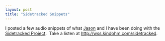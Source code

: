 ```yaml
---
layout: post
title: "Sidetracked Snippets"
---
```


<p>I posted a few audio snippets of what <a target="_blank" href="http://www.jasonbock.net">Jason</a> and I have been doing with the <a target="_blank" href="http://www.sidetrackedproject.net">Sidetracked Project</a>.&nbsp; Take a listen at <a href="http://wss.kindohm.com/sidetracked">http://wss.kindohm.com/sidetracked</a>.</p> 
